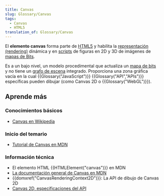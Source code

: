 ```yaml
---
title: Canvas
slug: Glossary/Canvas
tags:
  - Canvas
  - HTML5
translation_of: Glossary/Canvas
---
```


El **elemento canvas** forma parte de [HTML5](https://es.wikipedia.org/wiki/HTML5) y habilita la [representación (rendering)](https://es.wikipedia.org/wiki/Renderizaci%C3%B3n) dinámica y en [scripts](https://es.wikipedia.org/wiki/Script) de figuras en 2D y 3D de imágenes de [mapas de Bits](https://es.wikipedia.org/wiki/Bitmap).

Es a un bajo nivel, un modelo procedimental que actualiza un [mapa de bits](https://es.wikipedia.org/wiki/Bitmap) y no tiene un [grafo de escena](https://en.wikipedia.org/wiki/Scene_graph) integrado. Proporciona una zona gráfica vacía en la cual {{Glossary("JavaScript")}} {{Glossary("API","APIs")}} específicas pueden dibujar (como Canvas 2D o {{Glossary("WebGL")}}).

## Aprende más

### Conocimientos básicos

- [Canvas en Wikipedia](https://es.wikipedia.org/wiki/Canvas_(HTML))

### Inicio del temario

- [Tutorial de Canvas en MDN](/es/docs/Web/Guide/HTML/Canvas_tutorial)

### Información técnica

- El elemento HTML {{HTMLElement("canvas")}} en MDN
- [La documentación general de Canvas en MDN](/es/docs/HTML/Canvas)
- {{domxref("CanvasRenderingContext2D")}}: La API de dibujo de Canvas 2D
- [Canvas 2D, especificaciones del API](http://www.w3.org/TR/2dcontext/)

